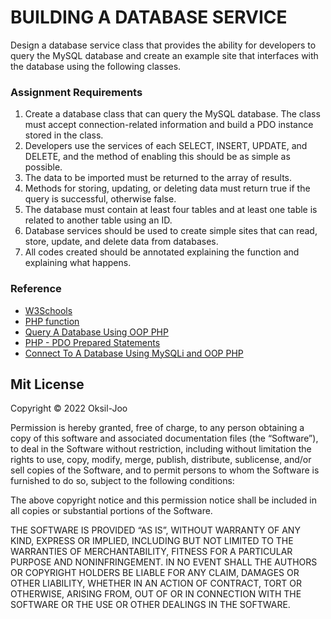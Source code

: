 
# BUILDING A DATABASE SERVICE

Design a database service class that provides the ability for developers to query the MySQL database and create an example site that interfaces with the database using the following classes.

### Assignment Requirements
1. Create a database class that can query the MySQL database. The class must accept connection-related information and build a PDO instance stored in the class.
2. Developers use the services of each SELECT, INSERT, UPDATE, and DELETE, and the method of enabling this should be as simple as possible.
3. The data to be imported must be returned to the array of results.
4. Methods for storing, updating, or deleting data must return true if the query is successful, otherwise false.
5. The database must contain at least four tables and at least one table is related to another table using an ID.
6. Database services should be used to create simple sites that can read, store, update, and delete data from databases.
7. All codes created should be annotated explaining the function and explaining what happens.

### Reference
+ [W3Schools](https://www.w3schools.com/php/php_functions.asp)
+ [PHP function](https://www.php.net/manual/en/functions.user-defined.php)
+ [Query A Database Using OOP PHP](https://youtu.be/T41SMNgyRrc)
+ [PHP - PDO Prepared Statements](https://youtu.be/4kQqC3M3QXs)
+ [Connect To A Database Using MySQLi and OOP PHP](https://youtu.be/PHiu0JA9eqE)


## Mit License

Copyright © 2022 Oksil-Joo

Permission is hereby granted, free of charge, to any person obtaining a copy of this software and associated documentation files (the “Software”), to deal in the Software without restriction, including without limitation the rights to use, copy, modify, merge, publish, distribute, sublicense, and/or sell copies of the Software, and to permit persons to whom the Software is furnished to do so, subject to the following conditions:

The above copyright notice and this permission notice shall be included in all copies or substantial portions of the Software.

THE SOFTWARE IS PROVIDED “AS IS”, WITHOUT WARRANTY OF ANY KIND, EXPRESS OR IMPLIED, INCLUDING BUT NOT LIMITED TO THE WARRANTIES OF MERCHANTABILITY, FITNESS FOR A PARTICULAR PURPOSE AND NONINFRINGEMENT. IN NO EVENT SHALL THE AUTHORS OR COPYRIGHT HOLDERS BE LIABLE FOR ANY CLAIM, DAMAGES OR OTHER LIABILITY, WHETHER IN AN ACTION OF CONTRACT, TORT OR OTHERWISE, ARISING FROM, OUT OF OR IN CONNECTION WITH THE SOFTWARE OR THE USE OR OTHER DEALINGS IN THE SOFTWARE.
